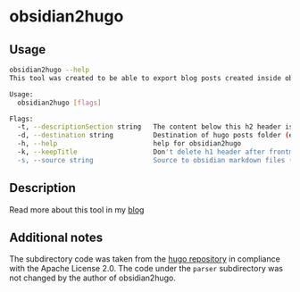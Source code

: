 # obsidian2hugo

## Usage

```bash
obsidian2hugo --help
This tool was created to be able to export blog posts created inside obsidian for the usage inside a hugo blog.

Usage:
  obsidian2hugo [flags]

Flags:
  -t, --descriptionSection string   The content below this h2 header is used as the frontmatter description (default "tl;dr")
  -d, --destination string          Destination of hugo posts folder (e.g. <hugoroot>/content/posts)
  -h, --help                        help for obsidian2hugo
  -k, --keepTitle                   Don't delete h1 header after frontmatter extraction
  -s, --source string               Source to obsidian markdown files (root of blog posts tree, e.g.: <obsidianvault>/blogposts) (default ".")
```

## Description

Read more about this tool in my [blog](https://task2.net/posts/2022-01-10-obsidian2hugo-exporter/2022-01-10-obsidian2hugo-exporter/)

## Additional notes

The subdirectory code was taken from the [hugo repository](https://github.com/gohugoio/hugo) in compliance with the Apache License 2.0. The code under the `parser` subdirectory was not changed  by the author of obsidian2hugo.